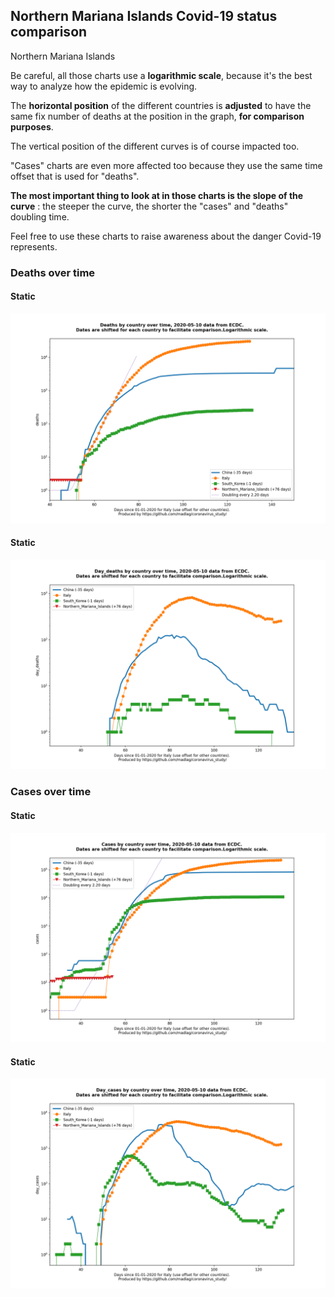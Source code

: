 ## Northern Mariana Islands Covid-19 status comparison 

Northern Mariana Islands



Be careful, all those charts use a **logarithmic scale**, because it's the best way to analyze how the epidemic is evolving.
 
The **horizontal position** of the different countries is **adjusted** to have the same fix number of deaths at the position in the graph, **for comparison purposes**.

The vertical position of the different curves is of course impacted too.

"Cases" charts are even more affected too because they use the same time offset that is used for "deaths".

**The most important thing to look at in those charts is the slope of the curve** : the steeper the curve, the shorter the "cases" and "deaths" doubling time.

Feel free to use these charts to raise awareness about the danger Covid-19 represents. 


 
### Deaths over time
 
#### Static
![Northern Mariana Islands covid-19 deaths static chart](https://raw.githubusercontent.com/madlag/coronavirus_study/master/notebooks/graphs/2020-05-10/countries/Northern_Mariana_Islands/2020-05-10_Northern_Mariana_Islands_deaths.png "Northern Mariana Islands covid-19 deaths static chart")   
 
#### Static
![Northern Mariana Islands covid-19 daily deaths static chart](https://raw.githubusercontent.com/madlag/coronavirus_study/master/notebooks/graphs/2020-05-10/countries/Northern_Mariana_Islands/2020-05-10_Northern_Mariana_Islands_day_deaths.png "Northern Mariana Islands covid-19 day_deaths static chart")   

 
### Cases over time
 
#### Static
![Northern Mariana Islands covid-19 cases static chart](https://raw.githubusercontent.com/madlag/coronavirus_study/master/notebooks/graphs/2020-05-10/countries/Northern_Mariana_Islands/2020-05-10_Northern_Mariana_Islands_cases.png "Northern Mariana Islands covid-19 cases static chart")   
 
#### Static
![Northern Mariana Islands covid-19 daily cases static chart](https://raw.githubusercontent.com/madlag/coronavirus_study/master/notebooks/graphs/2020-05-10/countries/Northern_Mariana_Islands/2020-05-10_Northern_Mariana_Islands_day_cases.png "Northern Mariana Islands covid-19 day_cases static chart")   


